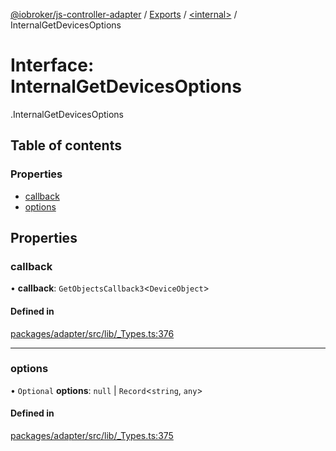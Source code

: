 [@iobroker/js-controller-adapter](../README.md) / [Exports](../modules.md) / [<internal\>](../modules/internal_.md) / InternalGetDevicesOptions

# Interface: InternalGetDevicesOptions

[<internal>](../modules/internal_.md).InternalGetDevicesOptions

## Table of contents

### Properties

- [callback](internal_.InternalGetDevicesOptions.md#callback)
- [options](internal_.InternalGetDevicesOptions.md#options)

## Properties

### callback

• **callback**: `GetObjectsCallback3`<`DeviceObject`\>

#### Defined in

[packages/adapter/src/lib/_Types.ts:376](https://github.com/ioBroker/ioBroker.js-controller/blob/c20b6373/packages/adapter/src/lib/_Types.ts#L376)

___

### options

• `Optional` **options**: ``null`` \| `Record`<`string`, `any`\>

#### Defined in

[packages/adapter/src/lib/_Types.ts:375](https://github.com/ioBroker/ioBroker.js-controller/blob/c20b6373/packages/adapter/src/lib/_Types.ts#L375)

